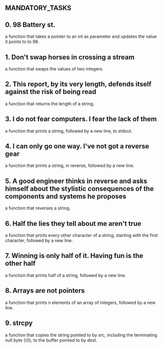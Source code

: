 <h2>MANDATORY_TASKS</h2>

## 0. 98 Battery st.
 a function that takes a pointer to an int as parameter and updates the value it points to to 98.
## 1. Don't swap horses in crossing a stream
a function that swaps the values of two integers.
## 2. This report, by its very length, defends itself against the risk of being read
a function that returns the length of a string.
## 3. I do not fear computers. I fear the lack of them
a function that prints a string, followed by a new line, to stdout.
## 4. I can only go one way. I've not got a reverse gear
a function that prints a string, in reverse, followed by a new line.
## 5. A good engineer thinks in reverse and asks himself about the stylistic consequences of the components and systems he proposes
a function that reverses a string.
## 6. Half the lies they tell about me aren't true
a function that prints every other character of a string, starting with the first character, followed by a new line.
## 7. Winning is only half of it. Having fun is the other half
a function that prints half of a string, followed by a new line.
## 8. Arrays are not pointers
a function that prints n elements of an array of integers, followed by a new line.
## 9. strcpy
 a function that copies the string pointed to by src, including the terminating null byte (\0), to the buffer pointed to by dest.
